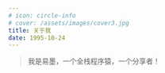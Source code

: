 ```yaml
---
# icon: circle-info
# cover: /assets/images/cover3.jpg
title: 关于我
date: 1995-10-24
---
```


> 我是易墨，一个全栈程序猿，一个分享者！
